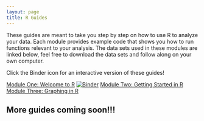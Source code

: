 ```yaml
---
layout: page
title: R Guides
---
```


These guides are meant to take you step by step on how to use R to analyze your data. Each module provides example code that shows you how to run functions relevant to your analysis. The data sets used in these modules are linked below, feel free to download the data sets and follow along on your own computer. 

Click the Binder icon for an interactive version of these guides!



[Module One: Welcome to R](2022-04-06-welcome-to-r.md)
[![Binder](https://mybinder.org/badge_logo.svg)](https://mybinder.org/v2/gh/UNCW-Randall-Library/UNCW-Randall-Library.github.io/master?labpath=Welcome%20to%20R-Interactive.ipynb)
[Module Two: Getting Started in R](Module2.md) 
[Module Three: Graphing in R](Module3.md)


## More guides coming soon!!!
